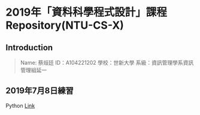 # 2019年「資料科學程式設計」課程Repository(NTU-CS-X)

## Introduction

> Name: 蔡烜廷
> ID：A104221202
> 學校：世新大學
> 系級：資訊管理學系資訊管理組延一

## 2019年7月8日練習

Python
<a href="https://github.com/shainting/Data-Science-Programming/blob/master/Week01/20190708.ipynb">Link</a>

